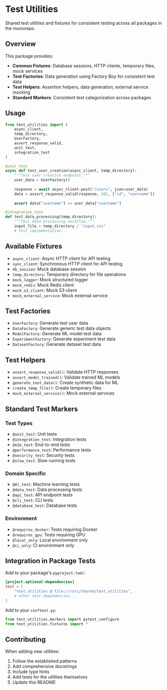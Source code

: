 # Test Utilities

Shared test utilities and fixtures for consistent testing across all packages in the monorepo.

## Overview

This package provides:

- **Common Fixtures**: Database sessions, HTTP clients, temporary files, mock services
- **Test Factories**: Data generation using Factory Boy for consistent test data
- **Test Helpers**: Assertion helpers, data generation, external service mocking
- **Standard Markers**: Consistent test categorization across packages

## Usage

```python
from test_utilities import (
    async_client,
    temp_directory,
    UserFactory,
    assert_response_valid,
    unit_test,
    integration_test
)

@unit_test
async def test_user_creation(async_client, temp_directory):
    """Test user creation endpoint."""
    user_data = UserFactory()
    
    response = await async_client.post("/users", json=user_data)
    data = assert_response_valid(response, 201, ["id", "username"])
    
    assert data["username"] == user_data["username"]

@integration_test
def test_data_processing(temp_directory):
    """Test data processing workflow."""
    input_file = temp_directory / "input.csv" 
    # Test implementation...
```

## Available Fixtures

- `async_client`: Async HTTP client for API testing
- `sync_client`: Synchronous HTTP client for API testing  
- `db_session`: Mock database session
- `temp_directory`: Temporary directory for file operations
- `mock_logger`: Mock structured logger
- `mock_redis`: Mock Redis client
- `mock_s3_client`: Mock S3 client
- `mock_external_service`: Mock external service

## Test Factories

- `UserFactory`: Generate test user data
- `DataFactory`: Generate generic test data objects
- `ModelFactory`: Generate ML model test data
- `ExperimentFactory`: Generate experiment test data
- `DatasetFactory`: Generate dataset test data

## Test Helpers

- `assert_response_valid()`: Validate HTTP responses
- `assert_model_trained()`: Validate trained ML models
- `generate_test_data()`: Create synthetic data for ML
- `create_temp_file()`: Create temporary files
- `mock_external_service()`: Mock external services

## Standard Test Markers

### Test Types
- `@unit_test`: Unit tests
- `@integration_test`: Integration tests  
- `@e2e_test`: End-to-end tests
- `@performance_test`: Performance tests
- `@security_test`: Security tests
- `@slow_test`: Slow running tests

### Domain Specific
- `@ml_test`: Machine learning tests
- `@data_test`: Data processing tests
- `@api_test`: API endpoint tests
- `@cli_test`: CLI tests
- `@database_test`: Database tests

### Environment
- `@requires_docker`: Tests requiring Docker
- `@requires_gpu`: Tests requiring GPU
- `@local_only`: Local environment only
- `@ci_only`: CI environment only

## Integration in Package Tests

Add to your package's `pyproject.toml`:

```toml
[project.optional-dependencies]
test = [
    "test_utilities @ file:///src/shared/test_utilities",
    # other test dependencies...
]
```

Add to your `conftest.py`:

```python
from test_utilities.markers import pytest_configure
from test_utilities.fixtures import *
```

## Contributing

When adding new utilities:

1. Follow the established patterns
2. Add comprehensive docstrings
3. Include type hints
4. Add tests for the utilities themselves
5. Update this README